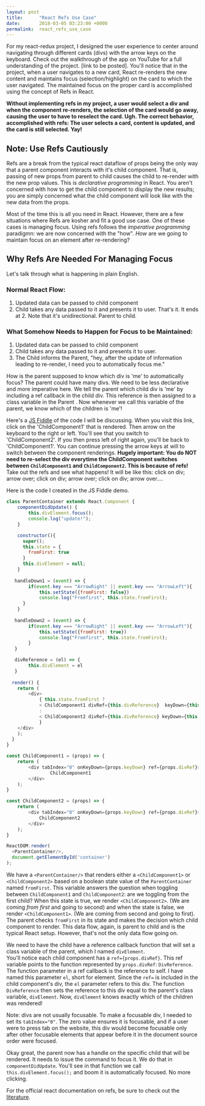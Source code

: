 ```yaml
---
layout: post
title:      "React Refs Use Case"
date:       2018-03-05 03:23:00 +0000
permalink:  react_refs_use_case
---
```


For my react-redux project, I designed the user experience to center around navigating through different cards (divs) with the arrow keys on the keyboard. Check out the walkthrough of the app on YouTube for a full understanding of the project. [link to be posted].  You'll notice that in the project, when a user navigates to a new card, React re-renders the new content and maintains focus (selection/highlight) on the card to which the user navigated.  The maintained focus on the proper card is accomplished using the concept of Refs in React.  

**Without implementing refs in my project, a user would select a div and when the component re-renders, the selection of the card would go away, causing the user to have to reselect the card. Ugh.  The correct behavior, accomplished with refs: The user selects a card, content is updated, and the card is still selected. Yay!**

## Note: Use Refs Cautiously
Refs are a break from the typical react dataflow of props being the only way that a parent component interacts with it's child component.  That is, passing of new props from parent to child causes the child to re-render with the new prop values. This is *declarative programming* in React.  You aren't concerned with how to get the child component to display the new results; you are simply concerned what the child component will look like with the new data from the props.

Most of the time this is all you need in React.  However, there are a few situations where Refs are kosher and fit a good use case.  One of these cases is managing focus. Using refs follows the *imperative programming* paradigmn: we are now concerned with the "how".  *How* are we going to maintain focus on an element after re-rendering?

## Why Refs Are Needed For Managing Focus

Let's talk through what is happening in plain English.

### Normal React Flow:
1. Updated data can be passed to child component
2. Child takes any data passed to it and presents it to user.  That's it.  It ends at 2.  Note that it's unidirectional.  Parent to child.

### What Somehow Needs to Happen for Focus to be Maintained:
1. Updated data can be passed to child component
2. Child takes any data passed to it and presents it to user.
3. The Child informs the Parent, "hey, after the update of information leading to re-render, I need you to automatically focus me."

How is the parent supposed to know which div is 'me' to automatically focus?  The parent could have many divs.  We need to be less declarative and more imperative here.  We tell the parent which child div is 'me' by including a ref callback in the child div.  This reference is then assigned to a class variable in the Parent .  Now whenever we call this variable of the parent, we know which of the children is 'me'!

Here's a [JS Fiddle](https://jsfiddle.net/69z2wepo/125303/) of the code I will be discussing.  When you visit this link, click on the 'ChildComponent1' that is rendered. Then arrow on the keyboard to the right or left.  You'll see that you switch to 'ChildComponent2'.  If you then press left of right again, you'll be back to 'ChildComponent1'. You can continue pressing the arrow keys at will to switch between the component renderings.  **Hugely important: You do NOT need to re-select the div everytime the ChildComponent switches between `ChildComponent1` and `ChildComponent2`.  This is because of refs!**  Take out the refs and see what happens! It will be like this: click on div; arrow over; click on div; arrow over; click on div; arrow over....


Here is the code I created in the JS Fiddle demo.
```javascript
class ParentContainer extends React.Component {
    componentDidUpdate() {
    	this.divElement.focus();
    	console.log("update!");
    }

    constructor(){
      super();
      this.state = {
        fromFirst: true
      }
      this.divElement = null;
    }
    
   handleDown1 = (event) => {
        if(event.key === "ArrowRight" || event.key === "ArrowLeft"){
      	    this.setState({fromFirst: false})
      	    console.log("Fromfirst", this.state.fromFirst);
      }
    }
  
   handleDown2 = (event) => {
        if(event.key === "ArrowRight" || event.key === "ArrowLeft"){
      	    this.setState({fromFirst: true})
      	    console.log("Fromfirst", this.state.fromFirst);
        }
   }

   divReference = (el) => {
   		this.divElement = el
   }
  
  render() {
    return (
    	<div>
      	    { this.state.fromFirst ?
            < ChildComponent1 divRef={this.divReference}  keyDown={this.handleDown1} /> 
            :
            < ChildComponent2 divRef={this.divReference} keyDown={this.handleDown2} />
            }
   	</div>
    );
  }
}

const ChildComponent1 = (props) => {
    return (
	    <div tabIndex="0" onKeyDown={props.keyDown} ref={props.divRef}>
                ChildComponent1
  	    </div>
    );
}

const ChildComponent2 = (props) => {
    return (
	    <div tabIndex="0" onKeyDown={props.keyDown} ref={props.divRef}>
  	        ChildComponent2
  	    </div>
    );
}

ReactDOM.render(
  <ParentContainer/>,
  document.getElementById('container')
); 
```


We have a `<ParentContainer/>` that renders either a `<ChildComponent1>` or `<ChildComponent2>` based on a boolean state value of the `ParentContainer` named `fromFirst`. This variable answers the question when toggling between `ChildComponent1` and `ChildComponent2`: are we toggling from the first child?   When this state is true, we render `<ChildComponent2>`. (We are coming *from first* and going to second) and when the state is false, we render `<ChildComponent1>`. (We are coming from second and going to first).  The parent checks `fromFirst` in its state and makes the decision which child component to render.  This data flow, again, is parent to child and is the typical React setup. However, that's not the only data flow going on.  

We need to have the child have a reference callback function that will set a class variable of the parent, which I named `divElement`.   
You'll notice each child component has a `ref={props.divRef}`.  This ref variable points to the function represented by `props.divRef`: `DivReference`.
The function parameter in a ref callback is the reference to self.  I have named this parameter `el`, short for element.  Since the `ref=` is included in the child component's div, the `el` parameter refers to this div.  The function `DivReference` then sets the reference to this div equal to the parent's class variable, `divElement`.  Now, `divElement` knows exactly which of the children was rendered!

Note: divs are not usually focusable.  To make a focusable div, I needed to set its `tabIndex="0"`.  The zero value ensures it is focusable, and if a user were to press tab on the website, this div would become focusable only after other focusable elements that appear before it in the document source order were focused.

Okay great, the parent now has a handle on the specific child that will be rendered.  It needs to issue the command to focus it.  We do that in `componentDidUpdate`.  You'll see in that function we call `this.divElement.focus();` and boom it is automatically focused.  No more clicking. 

For the official react documentation on refs, be sure to check out the [literature](https://reactjs.org/docs/refs-and-the-dom.html).
